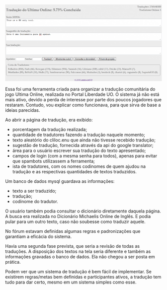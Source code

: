 [![Ultima Online Translation Tool](images/projects/ultima-online-translation-tool/ultima-online-translation-tool.png)](images/projects/ultima-online-translation-tool/ultima-online-translation-tool.png)

Essa foi uma ferramenta criada para organizar a tradução comunitária do jogo Ultima Online, realizada no Portal Liberdade UO. O sistema já não está mais ativo, devido a perda de interesse por parte dos poucos jogadores que restaram. Contudo, vou explicar como funcionava, para que sirva de base a ideias parecidas.
 
Ao abrir a página de tradução, era exibido:

- porcentagem da tradução realizada;
- quantidade de tradutores fazendo a tradução naquele momento;
- texto aleatório do cliloc.enu que ainda não tivesse recebido tradução;
- sugestão de tradução, fornecida através da api do google translator;
- área para o usuário escrever sua tradução do texto apresentado;
- campos de login (com a mesma senha para todos), apenas para evitar que spambots utilizassem a ferramenta;
- ista de tradutores, com os nomes codinomes de quem ajudou na tradução e as respectivas quantidades de textos traduzidos.
 
Um banco de dados mysql guardava as informações:

- texto a ser traduzido;
- tradução;
- codinome do tradutor.
 
O usuário também podia consultar o dicionário diretamente daquela página. A busca era realizada no Dicionário Michaelis Online de Inglês. E podia pular para um outro texto, caso não soubesse como traduzir aquele.

No fórum estavam definidas algumas regras e padronizações que garantiam a eficácia do sistema.
 
Havia uma segunda fase prevista, que seria a revisão de todas as traduções. A disposição dos textos na tela seria diferente e também as informações gravadas o banco de dados. Ela não chegou a ser posta em prática.
 
Podem ver que um sistema de tradução é bem fácil de implementar. Se existirem regras/metas bem definidas e participantes ativos, a tradução tem tudo para dar certo, mesmo em um sistema simples como esse.